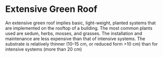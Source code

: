 # Extensive Green Roof
An extensive green roof implies basic, light-weight, planted systems that are implemented on the rooftop of a building. The most common plants used are sedum, herbs, mosses, and grasses. The installation and maintenance are less expensive than that of intensive systems. The substrate is relatively thinner (10–15 cm, or reduced form >10 cm) than for intensive systems (more than 20 cm)
